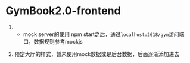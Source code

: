 # GymBook2.0-frontend

1. - mock server的使用
npm start之后，通过`localhost:2618/gym`访问端口，数据规则参考mockjs

2. 预定大厅的样式，暂未使用mock数据或是后台数据，后面逐渐添加进去